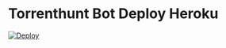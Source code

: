 # Torrenthunt Bot Deploy Heroku

[![Deploy](https://www.herokucdn.com/deploy/button.svg)](https://dashboard.heroku.com/new?button-url=https%3A%2F%2Fgithub.com%2F&template=https://github.com/hemantapkh/TorrentHunt/tree/pyrogram_v2)
